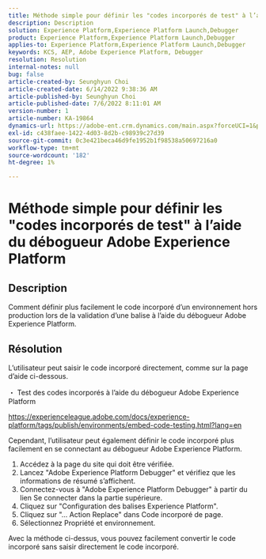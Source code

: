 ```yaml
---
title: Méthode simple pour définir les "codes incorporés de test" à l’aide du débogueur Adobe Experience Platform
description: Description
solution: Experience Platform,Experience Platform Launch,Debugger
product: Experience Platform,Experience Platform Launch,Debugger
applies-to: Experience Platform,Experience Platform Launch,Debugger
keywords: KCS, AEP, Adobe Experience Platform, Debugger
resolution: Resolution
internal-notes: null
bug: false
article-created-by: Seunghyun Choi
article-created-date: 6/14/2022 9:38:36 AM
article-published-by: Seunghyun Choi
article-published-date: 7/6/2022 8:11:01 AM
version-number: 1
article-number: KA-19864
dynamics-url: https://adobe-ent.crm.dynamics.com/main.aspx?forceUCI=1&pagetype=entityrecord&etn=knowledgearticle&id=5741b3bf-c5eb-ec11-bb3d-000d3a5c4292
exl-id: c438faee-1422-4d03-8d2b-c98939c27d39
source-git-commit: 0c3e421beca46d9fe1952b1f98538a50697216a0
workflow-type: tm+mt
source-wordcount: '182'
ht-degree: 1%

---
```


# Méthode simple pour définir les &quot;codes incorporés de test&quot; à l’aide du débogueur Adobe Experience Platform

## Description

Comment définir plus facilement le code incorporé d’un environnement hors production lors de la validation d’une balise à l’aide du débogueur Adobe Experience Platform. 

## Résolution


L’utilisateur peut saisir le code incorporé directement, comme sur la page d’aide ci-dessous.

・ Test des codes incorporés à l’aide du débogueur Adobe Experience Platform

https://experienceleague.adobe.com/docs/experience-platform/tags/publish/environments/embed-code-testing.html?lang=en

Cependant, l’utilisateur peut également définir le code incorporé plus facilement en se connectant au débogueur Adobe Experience Platform.

1. Accédez à la page du site qui doit être vérifiée.
2. Lancez &quot;Adobe Experience Platform Debugger&quot; et vérifiez que les informations de résumé s’affichent.
3. Connectez-vous à &quot;Adobe Experience Platform Debugger&quot; à partir du lien Se connecter dans la partie supérieure.
4. Cliquez sur &quot;Configuration des balises Experience Platform&quot;.
5. Cliquez sur &quot;... Action Replace&quot; dans Code incorporé de page.
6. Sélectionnez Propriété et environnement.

Avec la méthode ci-dessus, vous pouvez facilement convertir le code incorporé sans saisir directement le code incorporé.
